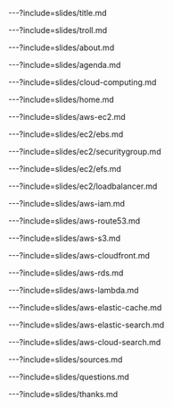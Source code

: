 ---?include=slides/title.md

---?include=slides/troll.md

---?include=slides/about.md

---?include=slides/agenda.md

---?include=slides/cloud-computing.md

---?include=slides/home.md

---?include=slides/aws-ec2.md

---?include=slides/ec2/ebs.md

---?include=slides/ec2/securitygroup.md

---?include=slides/ec2/efs.md

---?include=slides/ec2/loadbalancer.md

---?include=slides/aws-iam.md

---?include=slides/aws-route53.md

---?include=slides/aws-s3.md

---?include=slides/aws-cloudfront.md

---?include=slides/aws-rds.md

---?include=slides/aws-lambda.md

---?include=slides/aws-elastic-cache.md

---?include=slides/aws-elastic-search.md

---?include=slides/aws-cloud-search.md

---?include=slides/sources.md

---?include=slides/questions.md

---?include=slides/thanks.md
